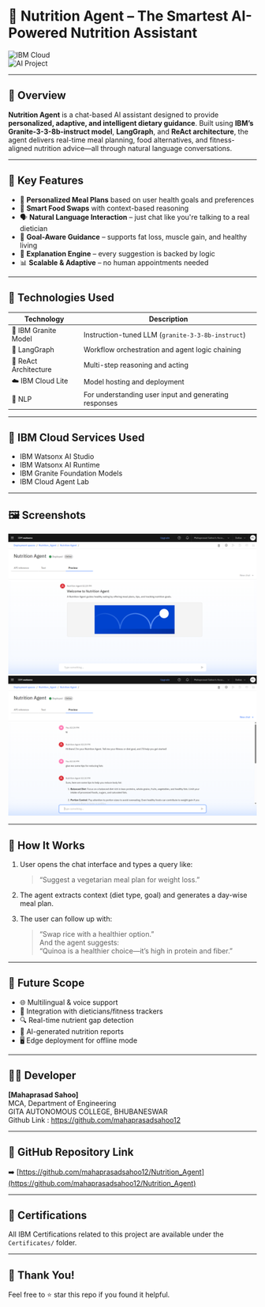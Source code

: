 # 🥗 Nutrition Agent – The Smartest AI-Powered Nutrition Assistant

![IBM Cloud](https://img.shields.io/badge/Built%20on-IBM%20Cloud-blue)    
![AI Project](https://img.shields.io/badge/Project-Type%3A%20Generative%20AI-yellow)

---

## 📌 Overview

**Nutrition Agent** is a chat-based AI assistant designed to provide **personalized, adaptive, and intelligent dietary guidance**. Built using **IBM’s Granite-3-3-8b-instruct model**, **LangGraph**, and **ReAct architecture**, the agent delivers real-time meal planning, food alternatives, and fitness-aligned nutrition advice—all through natural language conversations.

---

## 🧠 Key Features

- 🍱 **Personalized Meal Plans** based on user health goals and preferences  
- 🔄 **Smart Food Swaps** with context-based reasoning  
- 🗣️ **Natural Language Interaction** – just chat like you're talking to a real dietician  
- 🎯 **Goal-Aware Guidance** – supports fat loss, muscle gain, and healthy living  
- 🧾 **Explanation Engine** – every suggestion is backed by logic  
- 📊 **Scalable & Adaptive** – no human appointments needed  

---

## 🧰 Technologies Used

| Technology | Description |
|------------|-------------|
| 🧠 IBM Granite Model | Instruction-tuned LLM (`granite-3-3-8b-instruct`) |
| 🧪 LangGraph | Workflow orchestration and agent logic chaining |
| 🧠 ReAct Architecture | Multi-step reasoning and acting |
| ☁️ IBM Cloud Lite | Model hosting and deployment |
| 💬 NLP | For understanding user input and generating responses |

---

## 🧩 IBM Cloud Services Used

- IBM Watsonx AI Studio  
- IBM Watsonx AI Runtime  
- IBM Granite Foundation Models  
- IBM Cloud Agent Lab

---

## 🖼️ Screenshots

![Nutrition Agent Preview 1](https://github.com/mahaprasadsahoo12/Nutrition_Agent/blob/main/Agent%20Preview/Image%201.png?raw=true)
![Nutrition Agent Preview 2](https://github.com/mahaprasadsahoo12/Nutrition_Agent/blob/main/Agent%20Preview/Image%203.png?raw=true)



---

## 🚀 How It Works

1. User opens the chat interface and types a query like:  
   > “Suggest a vegetarian meal plan for weight loss.”

2. The agent extracts context (diet type, goal) and generates a day-wise meal plan.

3. The user can follow up with:  
   > “Swap rice with a healthier option.”  
   And the agent suggests:  
   > “Quinoa is a healthier choice—it’s high in protein and fiber.”

---

## 🧪 Future Scope

- 🌐 Multilingual & voice support  
- 🤝 Integration with dieticians/fitness trackers  
- 🔍 Real-time nutrient gap detection  
- 🧾 AI-generated nutrition reports  
- 🖥️ Edge deployment for offline mode

---

## 👨‍💻 Developer

**[Mahaprasad Sahoo]**  
MCA, Department of Engineering  
GITA AUTONOMOUS COLLEGE, BHUBANESWAR  
Github Link : https://github.com/mahaprasadsahoo12

---

## 🔗 GitHub Repository Link

➡️ [https://github.com/mahaprasadsahoo12/Nutrition_Agent](https://github.com/mahaprasadsahoo12/Nutrition_Agent)

---

## 📄 Certifications

All IBM Certifications related to this project are available under the `Certificates/` folder.

---

## 🙏 Thank You!

Feel free to ⭐ star this repo if you found it helpful.

